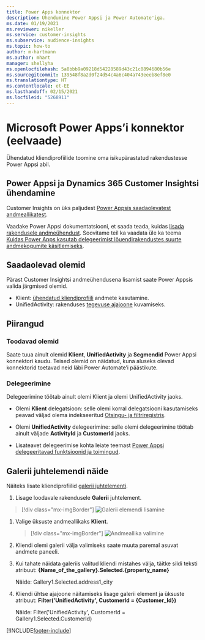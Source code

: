 ```yaml
---
title: Power Apps konnektor
description: Ühendumine Power Appsi ja Power Automate'iga.
ms.date: 01/19/2021
ms.reviewer: nikeller
ms.service: customer-insights
ms.subservice: audience-insights
ms.topic: how-to
author: m-hartmann
ms.author: mhart
manager: shellyha
ms.openlocfilehash: 5a8bbb9a09218d54228589d43c21c8894680b56e
ms.sourcegitcommit: 139548f8a2d0f24d54c4a6c404a743eeeb8ef8e0
ms.translationtype: HT
ms.contentlocale: et-EE
ms.lasthandoff: 02/15/2021
ms.locfileid: "5268911"
---
```

# <a name="microsoft-power-apps-connector-preview"></a>Microsoft Power Apps’i konnektor (eelvaade)

Ühendatud kliendiprofiilide toomine oma isikupärastatud rakendustesse Power Appsi abil.

## <a name="connect-power-apps-and-dynamics-365-customer-insights"></a>Power Appsi ja Dynamics 365 Customer Insightsi ühendamine

Customer Insights on üks paljudest [Power Appsis saadaolevatest andmeallikatest](https://docs.microsoft.com/powerapps/maker/canvas-apps/working-with-data-sources).

Vaadake Power Appsi  dokumentatsiooni, et saada teada, kuidas [lisada rakendusele andmeühendust](https://docs.microsoft.com/powerapps/maker/canvas-apps/add-data-connection). Soovitame teil ka vaadata üle ka teema [Kuidas Power Apps kasutab delegeerimist lõuendirakendustes suurte andmekogumite käsitlemiseks](https://docs.microsoft.com/powerapps/maker/canvas-apps/delegation-overview).

## <a name="available-entities"></a>Saadaolevad olemid

Pärast Customer Insightsi andmeühendusena lisamist saate Power Appsis valida järgmised olemid.

- Klient: [ühendatud kliendiprofiili](customer-profiles.md) andmete kasutamine.
- UnifiedActivity: rakenduses [tegevuse ajajoone](activities.md) kuvamiseks.

## <a name="limitations"></a>Piirangud

### <a name="retrievable-entities"></a>Toodavad olemid

Saate tuua ainult olemid **Klient**, **UnifiedActivity** ja **Segmendid** Power Appsi konnektori kaudu. Teised olemid on näidatud, kuna aluseks olevad konnektorid toetavad neid läbi Power Automate’i päästikute.  

### <a name="delegation"></a>Delegeerimine

Delegeerimine töötab ainult olemi Klient ja olemi UnifiedActivity jaoks. 

- Olemi **Klient** delegatsioon: selle olemi korral delegatsiooni kasutamiseks peavad väljad olema indekseeritud [Otsingu- ja filtriregistris](search-filter-index.md).  

- Olemi **UnifiedActivity** delegeerimine: selle olemi delegeerimine töötab ainult väljade **ActivityId** ja **CustomerId** jaoks.  

- Lisateavet delegeerimise kohta leiate teemast [Power Appsi delegeeritavad funktsioonid ja toimingud](https://docs.microsoft.com/connectors/commondataservice/#power-apps-delegable-functions-and-operations-for-the-cds-for-apps). 

## <a name="example-gallery-control"></a>Galerii juhtelemendi näide

Näiteks lisate kliendiprofiilid [galerii juhtelementi](https://docs.microsoft.com/powerapps/maker/canvas-apps/add-gallery).

1. Lisage loodavale rakendusele **Galerii** juhtelement.

> [!div class="mx-imgBorder"]
> ![Galerii elemendi lisamine](media/connector-powerapps9.png "Galerii elemendi lisamine")

1. Valige üksuste andmeallikaks **Klient**.

    > [!div class="mx-imgBorder"]
    > ![Andmeallika valimine](media/choose-datasource-powerapps.png "Andmeallika valimine")

1. Kliendi olemi galerii välja valimiseks saate muuta paremal asuvat andmete paneeli.

1. Kui tahate näidata galeriis valitud kliendi mistahes välja, täitke sildi teksti atribuut:  **{Name_of_the_gallery}.Selected.{property_name}**

    Näide: Gallery1.Selected.address1_city

1. Kliendi ühtse ajajoone näitamiseks lisage galerii element ja üksuste atribuut: **Filter('UnifiedActivity', CustomerId = {Customer_Id})**

    Näide: Filter('UnifiedActivity', CustomerId = Gallery1.Selected.CustomerId)


[!INCLUDE[footer-include](../includes/footer-banner.md)]